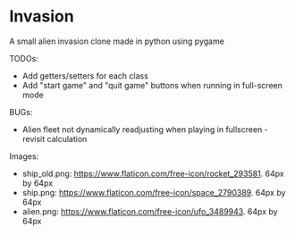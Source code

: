 # Invasion
A small alien invasion clone made in python using pygame

TODOs: 
* Add getters/setters for each class
* Add "start game" and "quit game" buttons when running in full-screen mode

BUGs:
* Alien fleet not dynamically readjusting when playing in fullscreen - revisit calculation

Images:
* ship_old.png: https://www.flaticon.com/free-icon/rocket_293581. 64px by 64px
* ship.png: https://www.flaticon.com/free-icon/space_2790389. 64px by 64px
* alien.png: https://www.flaticon.com/free-icon/ufo_3489943. 64px by 64px